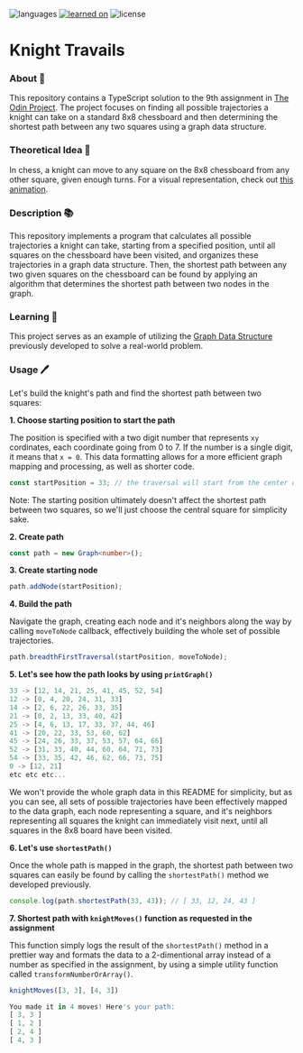 ![languages](https://img.shields.io/badge/languages-ts-blue)
[![learned on](https://img.shields.io/badge/learned_on-the_odin_project-d19900)](https://www.theodinproject.com/lessons/javascript-knights-travails)
![license](https://img.shields.io/badge/license-MIT-green)

# Knight Travails

### About 📖

This repository contains a TypeScript solution to the 9th assignment in [The Odin Project](https://www.theodinproject.com/lessons/javascript-knights-travails). The project focuses on finding all possible trajectories a knight can take on a standard 8x8 chessboard and then determining the shortest path between any two squares using a graph data structure.

### Theoretical Idea 🐴

In chess, a knight can move to any square on the 8x8 chessboard from any other square, given enough turns. For a visual representation, check out [this animation](https://cdn.statically.io/gh/TheOdinProject/curriculum/284f0cdc998be7e4751e29e8458323ad5d320303/ruby_programming/computer_science/project_knights_travails/imgs/00.png).

### Description 📚

This repository implements a program that calculates all possible trajectories a knight can take, starting from a specified position, until all squares on the chessboard have been visited, and organizes these trajectories in a graph data structure. Then, the shortest path between any two given squares on the chessboard can be found by applying an algorithm that determines the shortest path between two nodes in the graph.

### Learning 🌱

This project serves as an example of utilizing the [Graph Data Structure](https://github.com/nightrunner4/graph-data-structure) previously developed to solve a real-world problem.

### Usage 🖊️

Let's build the knight's path and find the shortest path between two squares:

**1. Choose starting position to start the path**

The position is specified with a two digit number that represents `xy` cordinates, each coordinate going from 0 to 7. If the number is a single digit, it means that `x = 0`. This data formatting allows for a more efficient graph mapping and processing, as well as shorter code.

```typescript
const startPosition = 33; // the traversal will start from the center of the board
```

Note: The starting position ultimately doesn't affect the shortest path between two squares, so
we'll just choose the central square for simplicity sake.

**2. Create path**

```typescript
const path = new Graph<number>();
```

**3. Create starting node**

```typescript
path.addNode(startPosition);
```

**4. Build the path**

Navigate the graph, creating each node and it's neighbors along the way by calling `moveToNode` callback, effectively building the whole set of possible trajectories.

```typescript
path.breadthFirstTraversal(startPosition, moveToNode);
```

**5. Let's see how the path looks by using `printGraph()`**

```typescript
33 -> [12, 14, 21, 25, 41, 45, 52, 54]
12 -> [0, 4, 20, 24, 31, 33]
14 -> [2, 6, 22, 26, 33, 35]
21 -> [0, 2, 13, 33, 40, 42]
25 -> [4, 6, 13, 17, 33, 37, 44, 46]
41 -> [20, 22, 33, 53, 60, 62]
45 -> [24, 26, 33, 37, 53, 57, 64, 66]
52 -> [31, 33, 40, 44, 60, 64, 71, 73]
54 -> [33, 35, 42, 46, 62, 66, 73, 75]
0 -> [12, 21]
etc etc etc...
```

We won't provide the whole graph data in this README for simplicity, but as you can see, all sets of possible trajectories have been effectively mapped to the data graph, each node representing a square, and it's neighbors representing all squares the knight can immediately visit next, until all squares in the 8x8 board have been visited.

**6. Let's use `shortestPath()`**

Once the whole path is mapped in the graph, the shortest path between two squares can easily be found by calling the `shortestPath()` method we developed previously.

```typescript
console.log(path.shortestPath(33, 43)); // [ 33, 12, 24, 43 ]
```

**7. Shortest path with `knightMoves()` function as requested in the assignment**

This function simply logs the result of the `shortestPath()` method in a prettier way and formats the data to a 2-dimentional array instead of a number as specified in the assignment, by using a simple utility function called `transformNumberOrArray()`.

```typescript
knightMoves([3, 3], [4, 3])

You made it in 4 moves! Here's your path:
[ 3, 3 ]
[ 1, 2 ]
[ 2, 4 ]
[ 4, 3 ]
```
